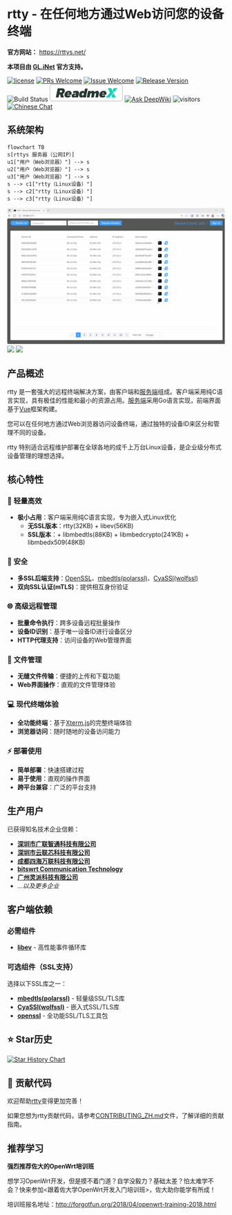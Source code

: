 # rtty - 在任何地方通过Web访问您的设备终端

**官方网站：** https://rttys.net/

**本项目由 [GL.iNet](https://www.gl-inet.com) 官方支持。**

[1]: https://img.shields.io/badge/开源协议-MIT-brightgreen.svg?style=plastic
[2]: /LICENSE
[3]: https://img.shields.io/badge/提交代码-欢迎-brightgreen.svg?style=plastic
[4]: https://github.com/zhaojh329/rtty/pulls
[5]: https://img.shields.io/badge/提问-欢迎-brightgreen.svg?style=plastic
[6]: https://github.com/zhaojh329/rtty/issues/new
[7]: https://img.shields.io/badge/发布版本-9.0.0-blue.svg?style=plastic
[8]: https://github.com/zhaojh329/rtty/releases
[9]: https://github.com/zhaojh329/rtty/workflows/build/badge.svg
[10]: https://raw.githubusercontent.com/CodePhiliaX/resource-trusteeship/main/readmex.svg
[11]: https://readmex.com/zhaojh329/rtty
[12]: https://deepwiki.com/badge.svg
[13]: https://deepwiki.com/zhaojh329/rtty
[14]: https://img.shields.io/badge/技术交流群-点击加入：153530783-brightgreen.svg
[15]: https://jq.qq.com/?_wv=1027&k=5PKxbTV

[![license][1]][2]
[![PRs Welcome][3]][4]
[![Issue Welcome][5]][6]
[![Release Version][7]][8]
![Build Status][9]
[![ReadmeX][10]][11]
[![Ask DeepWiki][12]][13]
![visitors](https://visitor-badge.laobi.icu/badge?page_id=zhaojh329.rtty)
[![Chinese Chat][14]][15]

[Xterm.js]: https://github.com/xtermjs/xterm.js
[libev]: http://software.schmorp.de/pkg/libev.html
[openssl]: https://github.com/openssl/openssl
[mbedtls(polarssl)]: https://github.com/ARMmbed/mbedtls
[CyaSSl(wolfssl)]: https://github.com/wolfSSL/wolfssl
[vue]: https://github.com/vuejs/vue
[服务端]: https://github.com/zhaojh329/rttys

## 系统架构

```mermaid
flowchart TB
s[rttys 服务器（公网IP）]
u1["用户（Web浏览器）"] --> s
u2["用户（Web浏览器）"] --> s
u3["用户（Web浏览器）"] --> s
s --> c1["rtty（Linux设备）"]
s --> c2["rtty（Linux设备）"]
s --> c3["rtty（Linux设备）"]
```

![](/img/terminal.gif)
![](/img/file.gif)
![](/img/web.gif)

## 产品概述

rtty 是一套强大的远程终端解决方案，由客户端和[服务端]组成。客户端采用纯C语言实现，具有极佳的性能和最小的资源占用。[服务端]采用Go语言实现，前端界面基于[Vue]框架构建。

您可以在任何地方通过Web浏览器访问设备终端，通过独特的设备ID来区分和管理不同的设备。

rtty 特别适合远程维护部署在全球各地的成千上万台Linux设备，是企业级分布式设备管理的理想选择。

## 核心特性

### 🚀 **轻量高效**
- **极小占用**：客户端采用纯C语言实现，专为嵌入式Linux优化
  - **无SSL版本**：rtty(32KB) + libev(56KB)
  - **SSL版本**：+ libmbedtls(88KB) + libmbedcrypto(241KB) + libmbedx509(48KB)

### 🔐 **安全**
- **多SSL后端支持**：[OpenSSL]、[mbedtls(polarssl)]、[CyaSSl(wolfssl)]
- **双向SSL认证(mTLS)**：提供相互身份验证

### 🌐 **高级远程管理**
- **批量命令执行**：跨多设备远程批量操作
- **设备ID识别**：基于唯一设备ID进行设备区分
- **HTTP代理支持**：访问设备的Web管理界面

### 📁 **文件管理**
- **无缝文件传输**：便捷的上传和下载功能
- **Web界面操作**：直观的文件管理体验

### 💻 **现代终端体验**
- **全功能终端**：基于[Xterm.js]的完整终端体验
- **浏览器访问**：随时随地的设备访问能力

### ⚡ **部署使用**
- **简单部署**：快速搭建过程
- **易于使用**：直观的操作界面
- **跨平台兼容**：广泛的平台支持

## 生产用户

已获得知名技术企业信赖：

- **[深圳市广联智通科技有限公司](https://www.gl-inet.com/)**
- **[深圳市云联芯科技有限公司](http://www.iyunlink.com/)**
- **[成都四海万联科技有限公司](https://www.oneiotworld.com/)**
- **[bitswrt Communication Technology](http://bitswrt.com/)**
- **[广州灵派科技有限公司](https://linkpi.cn/)**
- *...以及更多企业*

## 客户端依赖

### 必需组件
- **[libev]** - 高性能事件循环库

### 可选组件（SSL支持）
选择以下SSL库之一：
- **[mbedtls(polarssl)]** - 轻量级SSL/TLS库
- **[CyaSSl(wolfssl)]** - 嵌入式SSL/TLS库
- **[openssl]** - 全功能SSL/TLS工具包

## ⭐ Star历史

[![Star History Chart](https://api.star-history.com/svg?repos=zhaojh329/rtty&type=Date)](https://www.star-history.com/#zhaojh329/rtty&Date)

## 🤝 贡献代码

欢迎帮助[rtty](https://github.com/zhaojh329/rtty)变得更加完善！

如果您想为rtty贡献代码，请参考[CONTRIBUTING_ZH.md](/CONTRIBUTING_ZH.md)文件，了解详细的贡献指南。

## 推荐学习

**强烈推荐佐大的OpenWrt培训班**

想学习OpenWrt开发，但是摸不着门道？自学没毅力？基础太差？怕太难学不会？快来参加<跟着佐大学OpenWrt开发入门培训班>，佐大助你能学有所成！

培训班报名地址：http://forgotfun.org/2018/04/openwrt-training-2018.html